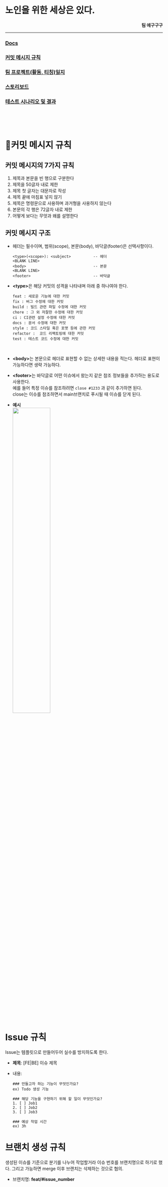 # 노인을 위한 세상은 있다.

<div style="text-align: right"><b>팀 에구구구</b></div>

---

### [Docs](/docs/README.md)

### [커밋 메시지 규칙](#📜커밋-메시지-규칙)

### [팀 프로젝트(활동, 티칭)일지](/docs/README.md)

### [스토리보드](/docs/팀과제/스토리보드.pdf)

### [테스트 시나리오 및 결과](/docs/팀과제/테스트-시나리오-및-결과.pdf)

<br><br><br>

# 📜커밋 메시지 규칙

## 커밋 메시지의 7가지 규칙

1. 제목과 본문을 빈 행으로 구분한다
2. 제목을 50글자 내로 제한
3. 제목 첫 글자는 대문자로 작성
4. 제목 끝에 마침표 넣지 않기
5. 제목은 명령문으로 사용하며 과거형을 사용하지 않는다
6. 본문의 각 행은 72글자 내로 제한
7. 어떻게 보다는 무엇과 왜를 설명한다

## 커밋 메시지 구조

- 헤더는 필수이며, 범위(scope), 본문(body), 바닥글(footer)은 선택사항이다.

  ```
  <type>(<scope>): <subject>          -- 헤더
  <BLANK LINE>
  <body>                              -- 본문
  <BLANK LINE>
  <footer>                            -- 바닥글
  ```

- <b>\<type></b>은 해당 커밋의 성격을 나타내며 아래 중 하나여야 한다.

  ```
  feat : 새로운 기능에 대한 커밋
  fix : 버그 수정에 대한 커밋
  build : 빌드 관련 파일 수정에 대한 커밋
  chore : 그 외 자잘한 수정에 대한 커밋
  ci : CI관련 설정 수정에 대한 커밋
  docs : 문서 수정에 대한 커밋
  style : 코드 스타일 혹은 포맷 등에 관한 커밋
  refactor :  코드 리팩토링에 대한 커밋
  test : 테스트 코드 수정에 대한 커밋
  ```

<br>

- <b>\<body></b>는 본문으로 헤더로 표현할 수 없는 상세한 내용을 적는다. 헤더로 표현이 가능하다면 생략 가능하다.

- <b>\<footer></b>는 바닥글로 어떤 이슈에서 왔는지 같은 참조 정보들을 추가하는 용도로 사용한다.<br>
  예를 들어 특정 이슈를 참조하려면 `close #1233` 과 같이 추가하면 된다.<br>
  close는 이슈를 참조하면서 main브랜치로 푸시될 때 이슈를 닫게 된다.

- <b>예시</b><br>
  <img src="https://github.com/jjj5306/CountryForOldMan/assets/74577707/20c6e9c7-dfce-4267-b4bc-bd8dd92979d9" width="50%" height="50%"/>

# Issue 규칙

Issue는 템플릿으로 만들어두어 실수를 방지하도록 한다.

- <b>제목</b>: [FE|BE] 이슈 제목

- 내용:

  ```
  ### 만들고자 하는 기능이 무엇인가요?
  ex) Todo 생성 기능

  ### 해당 기능을 구현하기 위해 할 일이 무엇인가요?
  1. [ ] Job1
  2. [ ] Job2
  3. [ ] Job3

  ### 예상 작업 시간
  ex) 3h
  ```

# 브랜치 생성 규칙

생성된 이슈를 기준으로 분기를 나누어 작업할거라 이슈 번호를 브랜치명으로 하기로 했다. 그리고 가능하면 merge 이후 브랜치는 삭제하는 것으로 협의.

- 브랜치명: **feat/#issue_number**
